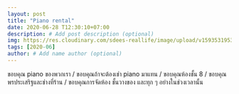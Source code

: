 ```yaml
---
layout: post
title: "Piano rental"
date: 2020-06-28 T12:30:10+07:00
description: # Add post description (optional)
img: https://res.cloudinary.com/sdees-reallife/image/upload/v1593531953/1593226080595.jpg # Add image post (optional)
tags: [2020-06]
author: # Add name author (optional)
---
```

ขอบคุณ piano ของพวกเรา / ขอบคุณถ้าจะต้องเช่า piano มาแทน / ขอบคุณห้องชั้น 8 / ขอบคุณพรประเสริฐและช่างที่ร้าน / ขอบคุณการจัดห้อง ชั้นวางของ และทุก ๆ อย่างในช่วงเวลานั้น

<i class="fa fa-child" style="color:plum"></i>
